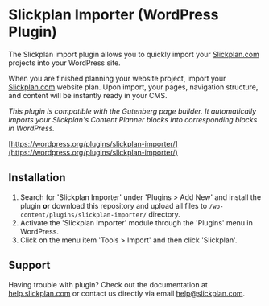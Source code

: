 # Slickplan Importer (WordPress Plugin)

The Slickplan import plugin allows you to quickly import your [Slickplan.com](https://slickplan.com) projects into your WordPress site.

When you are finished planning your website project, import your [Slickplan.com](https://slickplan.com) website plan. Upon import, your pages, navigation structure, and content will be instantly ready in your CMS.

_This plugin is compatible with the Gutenberg page builder. It automatically imports your Slickplan's Content Planner blocks into corresponding blocks in WordPress._

[https://wordpress.org/plugins/slickplan-importer/](https://wordpress.org/plugins/slickplan-importer/)

## Installation

1. Search for 'Slickplan Importer' under 'Plugins > Add New' and install the plugin **or** download this repository and upload all files to `/wp-content/plugins/slickplan-importer/` directory.
2. Activate the 'Slickplan Importer' module through the 'Plugins' menu in WordPress.
3. Click on the menu item 'Tools > Import' and then click 'Slickplan'.

## Support

Having trouble with plugin? Check out the documentation at [help.slickplan.com](https://help.slickplan.com/hc/en-us/articles/203710090-How-to-use-the-Slickplan-s-WordPress-plugin-) or contact us directly via email [help@slickplan.com](mailto:help@slickplan.com).
